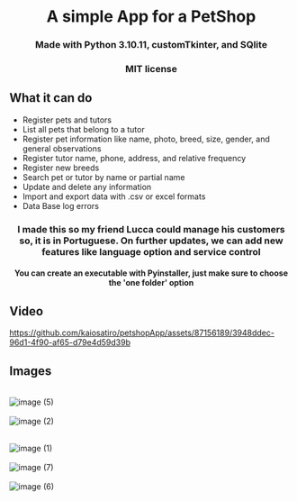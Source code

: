 <h1 align="center"> A simple App for a PetShop </h1>

<h3 align="center"> Made with Python 3.10.11, customTkinter, and SQlite </h3>
<h3 align="center"> MIT license </h3>

<h2>What it can do</h2>
<ul>
  <li> Register pets and tutors </li>
  <li> List all pets that belong to a tutor </li>
  <li> Register pet information like name, photo, breed, size, gender, and general observations </li>
  <li> Register tutor name, phone, address, and relative frequency
  <li> Register new breeds </li>
  <li> Search pet or tutor by name or partial name </li>
  <li> Update and delete any information </li>
  <li> Import and export data with .csv or excel formats </li>
  <li> Data Base log errors </li>
</ul>

<h3 align="center"> I made this so my friend Lucca could manage his customers so, it is in Portuguese. On further updates, we can add new features like language option and service control </h3>

<h4 align="center"> You can create an executable with Pyinstaller, just make sure to choose the 'one folder' option </h4>

<h2>Video</h2>

https://github.com/kaiosatiro/petshopApp/assets/87156189/3948ddec-96d1-4f90-af65-d79e4d59d39b

<h2>Images</h2>

<br> ![image (5)](https://github.com/kaiosatiro/petshopApp/assets/87156189/50bcc14c-2c87-4c05-bd6d-4024828fbb55) </br>
<br> ![image (2)](https://github.com/kaiosatiro/petshopApp/assets/87156189/9b8b8c8b-5781-4dbc-b70b-6c06090eebf7) </br>

<br> ![image (1)](https://github.com/kaiosatiro/petshopApp/assets/87156189/2f9b2205-72f0-4aad-8fd4-a57387186dd1) </br>
<br> ![image (7)](https://github.com/kaiosatiro/petshopApp/assets/87156189/2b7a5d83-7058-486d-9c34-27e643f8fecf) </br>
<br> ![image (6)](https://github.com/kaiosatiro/petshopApp/assets/87156189/19770240-ddaa-45ee-b4ca-4eb0e648bdd9) </br>

